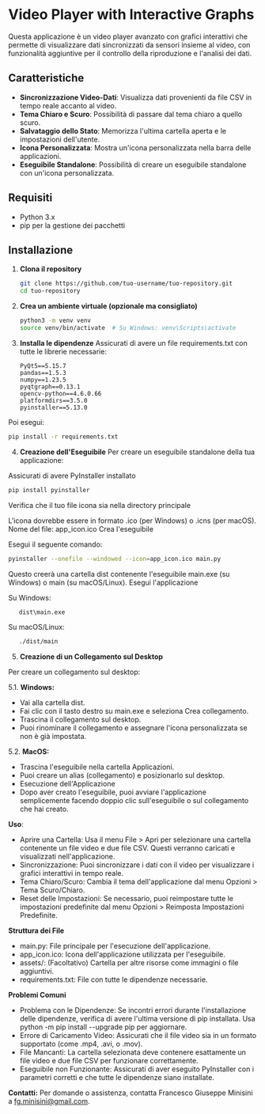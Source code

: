 
# Video Player with Interactive Graphs

Questa applicazione è un video player avanzato con grafici interattivi che permette di visualizzare dati sincronizzati da sensori insieme al video, con funzionalità aggiuntive per il controllo della riproduzione e l'analisi dei dati.

## Caratteristiche

- **Sincronizzazione Video-Dati**: Visualizza dati provenienti da file CSV in tempo reale accanto al video.
- **Tema Chiaro e Scuro**: Possibilità di passare dal tema chiaro a quello scuro.
- **Salvataggio dello Stato**: Memorizza l'ultima cartella aperta e le impostazioni dell'utente.
- **Icona Personalizzata**: Mostra un'icona personalizzata nella barra delle applicazioni.
- **Eseguibile Standalone**: Possibilità di creare un eseguibile standalone con un'icona personalizzata.

## Requisiti

- Python 3.x
- pip per la gestione dei pacchetti

## Installazione

1. **Clona il repository**

   ```bash
   git clone https://github.com/tuo-username/tuo-repository.git
   cd tuo-repository
2. **Crea un ambiente virtuale (opzionale ma consigliato)**
   ```bash
   python3 -m venv venv
   source venv/bin/activate  # Su Windows: venv\Scripts\activate
3. **Installa le dipendenze**
   Assicurati di avere un file requirements.txt con tutte le librerie necessarie:
   
   ```plaintext
   PyQt5==5.15.7
   pandas==1.5.3
   numpy==1.23.5
   pyqtgraph==0.13.1
   opencv-python==4.6.0.66
   platformdirs==3.5.0
   pyinstaller==5.13.0
Poi esegui:   
   ```bash
   pip install -r requirements.txt 
   ```


4. **Creazione dell'Eseguibile**
Per creare un eseguibile standalone della tua applicazione:

Assicurati di avere PyInstaller installato

   ```bash
   pip install pyinstaller
   ```
Verifica che il tuo file icona sia nella directory principale

L'icona dovrebbe essere in formato .ico (per Windows) o .icns (per macOS).
Nome del file: app_icon.ico
Crea l'eseguibile

Esegui il seguente comando:

   ```bash
   pyinstaller --onefile --windowed --icon=app_icon.ico main.py
   ```
   Questo creerà una cartella dist contenente l'eseguibile main.exe (su Windows) o main (su macOS/Linux).
   Esegui l'applicazione

   Su Windows:

   ```bash
      dist\main.exe
   ```
Su macOS/Linux:

   ```bash
      ./dist/main
   ```

5. **Creazione di un Collegamento sul Desktop**

Per creare un collegamento sul desktop:

5.1. **Windows:**

- Vai alla cartella dist.
- Fai clic con il tasto destro su main.exe e seleziona Crea collegamento.
- Trascina il collegamento sul desktop.
- Puoi rinominare il collegamento e assegnare l'icona personalizzata se non è già impostata.

5.2. **MacOS:**
- Trascina l'eseguibile nella cartella Applicazioni.
- Puoi creare un alias (collegamento) e posizionarlo sul desktop.
- Esecuzione dell'Applicazione
- Dopo aver creato l'eseguibile, puoi avviare l'applicazione semplicemente facendo doppio clic sull'eseguibile o sul collegamento che hai creato.

**Uso**:
- Aprire una Cartella: Usa il menu File > Apri per selezionare una cartella contenente un file video e due file CSV. Questi verranno caricati e visualizzati nell'applicazione.
- Sincronizzazione: Puoi sincronizzare i dati con il video per visualizzare i grafici interattivi in tempo reale.
- Tema Chiaro/Scuro: Cambia il tema dell'applicazione dal menu Opzioni > Tema Scuro/Chiaro.
- Reset delle Impostazioni: Se necessario, puoi reimpostare tutte le impostazioni predefinite dal menu Opzioni > Reimposta Impostazioni Predefinite.

**Struttura dei File**
- main.py: File principale per l'esecuzione dell'applicazione.
- app_icon.ico: Icona dell'applicazione utilizzata per l'eseguibile.
- assets/: (Facoltativo) Cartella per altre risorse come immagini o file aggiuntivi.
- requirements.txt: File con tutte le dipendenze necessarie.

**Problemi Comuni**
- Problema con le Dipendenze: Se incontri errori durante l'installazione delle dipendenze, verifica di avere l'ultima versione di pip installata. Usa python -m pip install --upgrade pip per aggiornare.
- Errore di Caricamento Video: Assicurati che il file video sia in un formato supportato (come .mp4, .avi, o .mov).
- File Mancanti: La cartella selezionata deve contenere esattamente un file video e due file CSV per funzionare correttamente.
- Eseguibile non Funzionante: Assicurati di aver eseguito PyInstaller con i parametri corretti e che tutte le dipendenze siano installate.

**Contatti:**
Per domande o assistenza, contatta Francesco Giuseppe Minisini a fg.minisini@gmail.com.